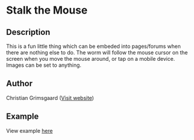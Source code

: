 Stalk the Mouse
==========

## Description
This is a fun little thing which can be embeded into pages/forums when there are nothing else to do. The worm will follow the mouse cursor on the screen when you move the mouse around, or tap on a mobile device. Images can be set to anything.


## Author
Christian Grimsgaard ([Visit website](http://www.christiangrimsgaard.net))


## Example
View example [here](http://stalker.christiangrimsgaard.net)